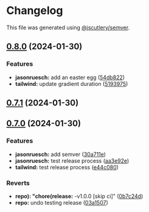 # Changelog

This file was generated using [@jscutlery/semver](https://github.com/jscutlery/semver).

## [0.8.0](https://github.com/jasonruesch/jasonruesch/compare/jasonruesch-v0.7.1...jasonruesch-v0.8.0) (2024-01-30)


### Features

* **jasonruesch:** add an easter egg ([54db822](https://github.com/jasonruesch/jasonruesch/commit/54db82218f5ccead04fcc0025f8c979c2bc81b65))
* **tailwind:** update gradient duration ([5193975](https://github.com/jasonruesch/jasonruesch/commit/5193975b8c04f279344bdfe0f59fe7b679dac289))

## [0.7.1](https://github.com/jasonruesch/jasonruesch/compare/jasonruesch-v0.7.0...jasonruesch-v0.7.1) (2024-01-30)

## [0.7.0](https://github.com/jasonruesch/jasonruesch/compare/jasonruesch-v0.6.1...jasonruesch-v0.7.0) (2024-01-30)


### Features

* **jasonruesch:** add semver ([30a711e](https://github.com/jasonruesch/jasonruesch/commit/30a711e472c566e6ecde39336c0117a3e28f9b64))
* **jasonruesch:** test release process ([aa3e92e](https://github.com/jasonruesch/jasonruesch/commit/aa3e92eba91e2fe56f792bb8014387a2ac172111))
* **tailwind:** test release process ([e44c080](https://github.com/jasonruesch/jasonruesch/commit/e44c0807131ec792457ab7ab08f347e0e915227a))


### Reverts

* **repo): "chore(release:** -v1.0.0 [skip ci]" ([0b7c24d](https://github.com/jasonruesch/jasonruesch/commit/0b7c24d77d2a978fd8686fa01a7d38f6e6423aba))
* **repo:** undo testing release ([03a1507](https://github.com/jasonruesch/jasonruesch/commit/03a15077fb4b160553d3424ad22def3595bc5624))
